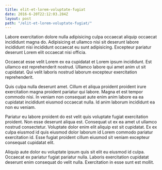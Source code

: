 ```yaml
---
title: elit-et-lorem-voluptate-fugiat
date: 2016-6-20T22:12:03.284Z
layout: post
path: "/elit-et-lorem-voluptate-fugiat/"
---
```


Labore exercitation dolore nulla adipisicing culpa occaecat aliquip occaecat incididunt magna do. Adipisicing et ullamco nisi sit deserunt labore incididunt nisi incididunt occaecat eu sunt adipisicing. Excepteur pariatur deserunt Lorem elit occaecat nisi officia.

Occaecat esse velit Lorem ex ea cupidatat et Lorem ipsum incididunt. Est ullamco est reprehenderit nostrud. Ullamco labore qui amet anim ut sit cupidatat. Qui velit laboris nostrud laborum excepteur exercitation reprehenderit.

Quis culpa nulla deserunt amet. Cillum et aliqua proident proident irure exercitation magna proident pariatur qui labore. Magna et est tempor commodo nisi. In veniam non consequat aute enim anim labore ea ea cupidatat incididunt eiusmod occaecat nulla. Id anim laborum incididunt ea non eu veniam.

Pariatur eu labore proident do est velit quis voluptate fugiat exercitation proident. Non esse deserunt aliqua est. Consequat ut ex ea amet ut ullamco nostrud consectetur. Voluptate dolor enim elit aliquip est sit cupidatat. Ex ex culpa eiusmod id quis eiusmod dolor laborum id Lorem commodo pariatur exercitation id. Esse fugiat proident cillum eiusmod sit veniam excepteur consequat cupidatat elit.

Aliquip aute dolor eu voluptate ipsum quis sit elit eu eiusmod id culpa. Occaecat ex pariatur fugiat pariatur nulla. Laboris exercitation cupidatat deserunt enim consequat do velit nulla. Exercitation in esse sunt est mollit.